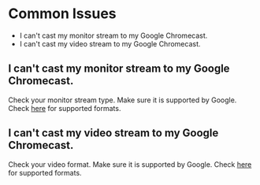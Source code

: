 # Common Issues

* I can't cast my monitor stream to my Google Chromecast.
* I can't cast my video stream to my Google Chromecast.

## I can't cast my monitor stream to my Google Chromecast.

Check your monitor stream type. Make sure it is supported by Google. Check [here](https://developers.google.com/cast/docs/media) for supported formats.

## I can't cast my video stream to my Google Chromecast.

Check your video format. Make sure it is supported by Google. Check [here](https://developers.google.com/cast/docs/media) for
 supported formats.
